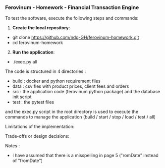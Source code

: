 ### Ferovinum - Homework - Financial Transaction Engine

To test the software, execute the following steps and commands:

1. **Create the local repository**:
  - git clone https://github.com/ndg-GH/ferovinum-homework.git
  - cd ferovinum-homework

2. **Run the application**:
  - ./exec.py all


The code is structured in 4 directories :

  - build : docker and python requirement files
  - data : csv fles with product prices, client fees and orders
  - src : the application code (ferovinum python package) and the database init script
  - test : the pytest files

and the exec.py script in the root directory is used to execute the commands to manage the application (build / start / stop / load / test / all)


Limitations of the implementation:


Trade-offs or design decisions:


Notes :
  - I have assumed that there is a misspelling in page 5 ("romDate" instead of "fromDate")

